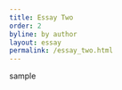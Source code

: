```yaml
---
title: Essay Two
order: 2
byline: by author
layout: essay
permalink: /essay_two.html
---
```


sample
